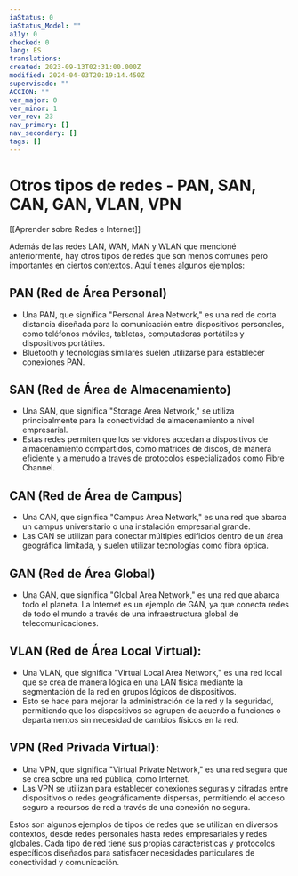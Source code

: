 ```yaml
---
iaStatus: 0
iaStatus_Model: ""
a11y: 0
checked: 0
lang: ES
translations: 
created: 2023-09-13T02:31:00.000Z
modified: 2024-04-03T20:19:14.450Z
supervisado: ""
ACCION: ""
ver_major: 0
ver_minor: 1
ver_rev: 23
nav_primary: []
nav_secondary: []
tags: []
---
```

# Otros tipos de redes - PAN, SAN, CAN, GAN, VLAN, VPN

[[Aprender sobre Redes e Internet]]

Además de las redes LAN, WAN, MAN y WLAN que mencioné anteriormente, hay otros tipos de redes que son menos comunes pero importantes en ciertos contextos. Aquí tienes algunos ejemplos:

## PAN (Red de Área Personal)
    
- Una PAN, que significa "Personal Area Network," es una red de corta distancia diseñada para la comunicación entre dispositivos personales, como teléfonos móviles, tabletas, computadoras portátiles y dispositivos portátiles.
- Bluetooth y tecnologías similares suelen utilizarse para establecer conexiones PAN.

##  SAN (Red de Área de Almacenamiento)
    
- Una SAN, que significa "Storage Area Network," se utiliza principalmente para la conectividad de almacenamiento a nivel empresarial.
- Estas redes permiten que los servidores accedan a dispositivos de almacenamiento compartidos, como matrices de discos, de manera eficiente y a menudo a través de protocolos especializados como Fibre Channel.

## CAN (Red de Área de Campus)
    
- Una CAN, que significa "Campus Area Network," es una red que abarca un campus universitario o una instalación empresarial grande.
- Las CAN se utilizan para conectar múltiples edificios dentro de un área geográfica limitada, y suelen utilizar tecnologías como fibra óptica.
 
## GAN (Red de Área Global)
    
- Una GAN, que significa "Global Area Network," es una red que abarca todo el planeta. La Internet es un ejemplo de GAN, ya que conecta redes de todo el mundo a través de una infraestructura global de telecomunicaciones.

##  **VLAN (Red de Área Local Virtual)**:
    
- Una VLAN, que significa "Virtual Local Area Network," es una red local que se crea de manera lógica en una LAN física mediante la segmentación de la red en grupos lógicos de dispositivos.
- Esto se hace para mejorar la administración de la red y la seguridad, permitiendo que los dispositivos se agrupen de acuerdo a funciones o departamentos sin necesidad de cambios físicos en la red.

##  **VPN (Red Privada Virtual)**:
    
- Una VPN, que significa "Virtual Private Network," es una red segura que se crea sobre una red pública, como Internet.
- Las VPN se utilizan para establecer conexiones seguras y cifradas entre dispositivos o redes geográficamente dispersas, permitiendo el acceso seguro a recursos de red a través de una conexión no segura.

Estos son algunos ejemplos de tipos de redes que se utilizan en diversos contextos, desde redes personales hasta redes empresariales y redes globales. Cada tipo de red tiene sus propias características y protocolos específicos diseñados para satisfacer necesidades particulares de conectividad y comunicación.